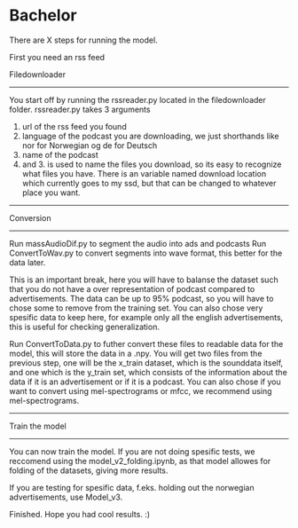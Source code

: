 # Bachelor

There are X steps for running the model.

First you need an rss feed



Filedownloader
______________________________________________________________________________________________
You start off by running the rssreader.py located in the filedownloader folder.
rssreader.py takes 3 arguments
  1. url of the rss feed you found
  2. language of the podcast you are downloading, we just shorthands like nor for Norwegian og de for Deutsch
  3. name of the podcast
2. and 3. is used to name the files you download, so its easy to recognize what files you have.
There is an variable named download location which currently goes to my ssd, but that can be changed to whatever place you want.
_______________________________________________________________________________________________



Conversion
_______________________________________________________________________________________________
Run massAudioDif.py to segment the audio into ads and podcasts
Run ConvertToWav.py to convert segments into wave format, this better for the data later.

This is an important break, here you will have to balanse the dataset such that you do not have a over representation of podcast compared to advertisements.
The data can be up to 95% podcast, so you will have to chose some to remove from the training set.
You can also chose very spesific data to keep here, for example only all the english advertisements, this is useful for checking generalization.

Run ConvertToData.py to futher convert these files to readable data for the model, this will store the data in a .npy.
You will get two files from the previous step, one will be the x_train dataset, which is the sounddata itself, and one which is the y_train set,
which consists of the information about the data if it is an advertisement or if it is a podcast.
You can also chose if you want to convert using mel-spectrograms or mfcc, we recommend using mel-spectrograms.

_______________________________________________________________________________________________


Train the model
_______________________________________________________________________________________________
You can now train the model. If you are not doing spesific tests, we reccomend using the model_v2_folding.ipynb,
as that model allowes for folding of the datasets, giving more results.

If you are testing for spesific data, f.eks. holding out the norwegian advertisements, use Model_v3.

Finished. Hope you had cool results. :)
